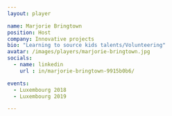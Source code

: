 ```yaml
---
layout: player

name: Marjorie Bringtown
position: Host
company: Innovative projects
bio: "Learning to source kids talents/Volunteering"
avatar: /images/players/marjorie-bringtown.jpg
socials:
  - name: linkedin
    url : in/marjorie-bringtown-9915b0b6/

events:
  - Luxembourg 2018
  - Luxembourg 2019

---
```

